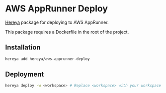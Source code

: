 # AWS AppRunner Deploy

[Hereya](https://github.com/hereya/hereya-cli) package for deploying to AWS AppRunner.

This package requires a Dockerfile in the root of the project.

## Installation

```bash
hereya add hereya/aws-apprunner-deploy
```

## Deployment

```bash
hereya deploy -w <workspace> # Replace <workspace> with your workspace
```
